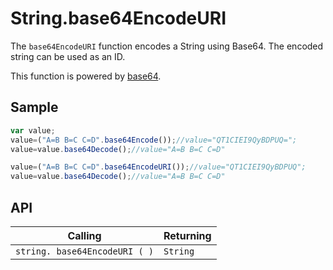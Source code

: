 # String.base64EncodeURI

The `base64EncodeURI` function encodes a String using Base64. The encoded string can be used as an ID.

This function is powered by [base64](https://github.com/dankogai/js-base64).

## Sample

```javascript
var value;
value=("A=B B=C C=D".base64Encode());//value="QT1CIEI9QyBDPUQ=";
value=value.base64Decode();//value="A=B B=C C=D"

value=("A=B B=C C=D".base64EncodeURI());//value="QT1CIEI9QyBDPUQ";
value=value.base64Decode();//value="A=B B=C C=D"
```

## API

| Calling | Returning |
|---|---|
| `string. base64EncodeURI ( )` | `String` |